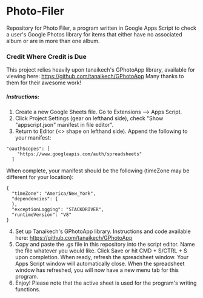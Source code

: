 # Photo-Filer
Repository for Photo Filer, a program written in Google Apps Script to check a user's Google Photos library for items that either have no associated album or are in more than one album.

### Credit Where Credit is Due
This project relies heavily upon tanaikech's GPhotoApp library, available for viewing here: https://github.com/tanaikech/GPhotoApp
Many thanks to them for their awesome work!

##### Instructions:
1. Create a new Google Sheets file. Go to Extensions --> Apps Script.
2. Click Project Settings (gear on lefthand side), check "Show "appscript.json" manifest in file editor".
3. Return to Editor (<> shape on lefthand side). Append the following to your manifest:

```
"oauthScopes": [
    "https://www.googleapis.com/auth/spreadsheets"
  ]
```

When complete, your manifest should be the following (timeZone may be different for your location):

```
{
  "timeZone": "America/New_York",
  "dependencies": {
  },
  "exceptionLogging": "STACKDRIVER",
  "runtimeVersion": "V8"
}
```

4.  Set up Tanaikech's GPhotoApp library. Instructions and code available here: https://github.com/tanaikech/GPhotoApp
5. Copy and paste the .gs file in this repository into the script editor. Name the file whatever you would like. Click Save or hit CMD + S/CTRL + S upon completion. When ready, refresh the spreadsheet window. Your Apps Script window will automatically close. When the spreadsheet window has refreshed, you will now have a new menu tab for this program. 
6. Enjoy! Please note that the active sheet is used for the program's writing functions.
